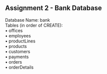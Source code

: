 ## Assignment 2 - Bank Database

Database Name: bank\
Tables (in order of CREATE):\
• offices\
• employees\
• productLines\
• products\
• customers\
• payments\
• orders\
• orderDetails
